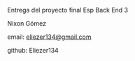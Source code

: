 Entrega del proyecto final Esp Back End 3

Nixon Gómez

email: eliezer134@gmail.com 

github: Eliezer134